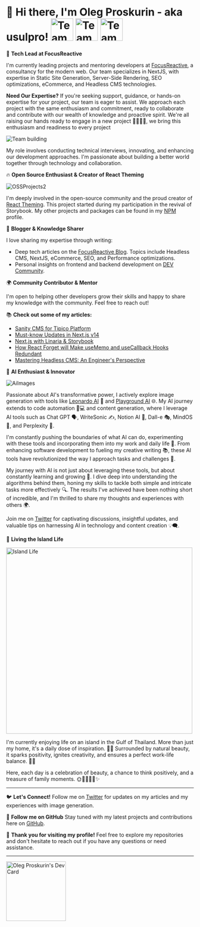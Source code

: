 # 👋 Hi there, I'm Oleg Proskurin - aka usulpro! <image src="https://github.com/usulpro/UsulPro/assets/14885189/01193203-a891-47d3-8f99-71cf54f3a6ac" width=60 alt="Team building"/> <image src="https://github.com/usulpro/UsulPro/assets/14885189/6df0914f-edf8-46d7-a29f-2e5a7f8acd4e" width=60 alt="Team building"/> <image src="https://github.com/usulpro/UsulPro/assets/14885189/38895aa9-f8ff-4178-baa2-37291a3c58c4" width=60 alt="Team building"/>


🌟 **Tech Lead at FocusReactive**

I'm currently leading projects and mentoring developers at [FocusReactive](https://focusreactive.com/), a consultancy for the modern web. Our team specializes in NextJS, with expertise in Static Site Generation, Server-Side Rendering, SEO optimizations, eCommerce, and Headless CMS technologies. 

**Need Our Expertise?** If you're seeking support, guidance, or hands-on expertise for your project, our team is eager to assist. We approach each project with the same enthusiasm and commitment, ready to collaborate and contribute with our wealth of knowledge and proactive spirit. We're all raising our hands ready to engage in a new project  🙋‍♂️🙋‍♀️, we bring this enthusiasm and readiness to every project

<image src="https://github.com/usulpro/UsulPro/assets/14885189/5a72cad2-e5d7-4b95-8356-3d99e4ceecc9"  alt="Team building"/>

My role involves conducting technical interviews, innovating, and enhancing our development approaches. I'm passionate about building a better world together through technology and collaboration.



🔥 **Open Source Enthusiast & Creator of React Theming**

![OSSProjects2](https://github.com/usulpro/UsulPro/assets/14885189/01fae83d-1d1d-4918-a26a-16e12a42984c)

I'm deeply involved in the open-source community and the proud creator of [React Theming](https://github.com/react-theming). This project started during my participation in the revival of Storybook. My other projects and packages can be found in my [NPM](https://www.npmjs.com/settings/usulpro/packages) profile.

📝 **Blogger & Knowledge Sharer**

I love sharing my expertise through writing:
- Deep tech articles on the [FocusReactive Blog](https://focusreactive.com/blog/author/usulpro/). Topics include Headless CMS, NextJS, eCommerce, SEO, and Performance optimizations.
- Personal insights on frontend and backend development on [DEV Community](https://dev.to/usulpro).

🌍 **Community Contributor & Mentor**

I'm open to helping other developers grow their skills and happy to share my knowledge with the community. Feel free to reach out!

📚 **Check out some of my articles:**
- [Sanity CMS for Tipico Platform](https://focusreactive.com/sanity-cms-for-tipico-platform/)
- [Must-know Updates in Next.js v14](https://dev.to/usulpro/save-time-and-stay-informed-9-must-know-updates-in-nextjs-v14-5fnp)
- [Next.js with Linaria & Storybook](https://focusreactive.com/nextjs-with-linaria-storybook/)
- [How React Forget will Make useMemo and useCallback Hooks Redundant](https://dev.to/usulpro/how-react-forget-will-make-react-usememo-and-usecallback-hooks-absolutely-redundant-4l68)
- [Mastering Headless CMS: An Engineer's Perspective](https://dev.to/usulpro/mastering-headless-cms-an-engineers-perspective-6fm)



🤖 **AI Enthusiast & Innovator**

![AiImages](https://github.com/usulpro/UsulPro/assets/14885189/a5dc7c0b-80e9-4b4f-9367-25e2fb797d32)

Passionate about AI's transformative power, I actively explore image generation with tools like [Leonardo AI](https://app.leonardo.ai/profile/usulpro) 🎨 and [Playground AI](https://playgroundai.com/profile/cle08yksw00kis601ufk3kscf) 🌐. My AI journey extends to code automation 🤖💻 and content generation, where I leverage AI tools such as Chat GPT 🗣️, WriteSonic ✍️, Notion AI 📝, Dall-e 🎭, MindOS 🧠, and Perplexity 🤔.

I'm constantly pushing the boundaries of what AI can do, experimenting with these tools and incorporating them into my work and daily life 🚀. From enhancing software development to fueling my creative writing 📚, these AI tools have revolutionized the way I approach tasks and challenges 🌟.

My journey with AI is not just about leveraging these tools, but about constantly learning and growing 🌱. I dive deep into understanding the algorithms behind them, honing my skills to tackle both simple and intricate tasks more effectively 🔍. The results I've achieved have been nothing short of incredible, and I'm thrilled to share my thoughts and experiences with others 🌍.

Join me on [Twitter](https://twitter.com/usulpro) for captivating discussions, insightful updates, and valuable tips on harnessing AI in technology and content creation 💡🗨️.

🌴 **Living the Island Life**

<image src="https://github.com/usulpro/UsulPro/assets/14885189/8d2635be-213b-473f-850d-4e8ebca6d304" width="500" alt="Island Life"/>


I'm currently enjoying life on an island in the Gulf of Thailand. More than just my home, it's a daily dose of inspiration. 🌺🌅 Surrounded by natural beauty, it sparks positivity, ignites creativity, and ensures a perfect work-life balance. 🧠💼

Here, each day is a celebration of beauty, a chance to think positively, and a treasure of family moments. 🌞👨‍👩‍👧‍👦✨

---

🐦 **Let's Connect!**
Follow me on [Twitter](https://twitter.com/usulpro) for updates on my articles and my experiences with image generation.

🌟 **Follow me on GitHub**
Stay tuned with my latest projects and contributions here on [GitHub](https://github.com/usulpro?tab=followers).

🎉 **Thank you for visiting my profile!**
Feel free to explore my repositories and don't hesitate to reach out if you have any questions or need assistance.

---

<a href="https://app.daily.dev/olegproskurin"><img src="https://api.daily.dev/devcards/4ad8b403c33a4e15a2fc08856110fc44.png?r=1uv" width="160" alt="Oleg Proskurin's Dev Card"/></a>


